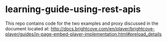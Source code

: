 # learning-guide-using-rest-apis
This repo contains code for the two examples and proxy discussed in the document located at:
http://docs.brightcove.com/en/player/brightcove-player/guides/in-page-embed-player-implementation.html#preload_details
